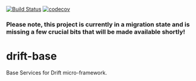 [![Build Status](https://travis-ci.org/1939Games/drift-base.svg?branch=master)](https://travis-ci.org/1939Games/drift-base)
[![codecov](https://codecov.io/gh/1939Games/drift-base/branch/master/graph/badge.svg)](https://codecov.io/gh/1939Games/drift-base)

### Please note, this project is currently in a migration state and is missing a few crucial bits that will be made available shortly!

# drift-base
Base Services for Drift micro-framework.

